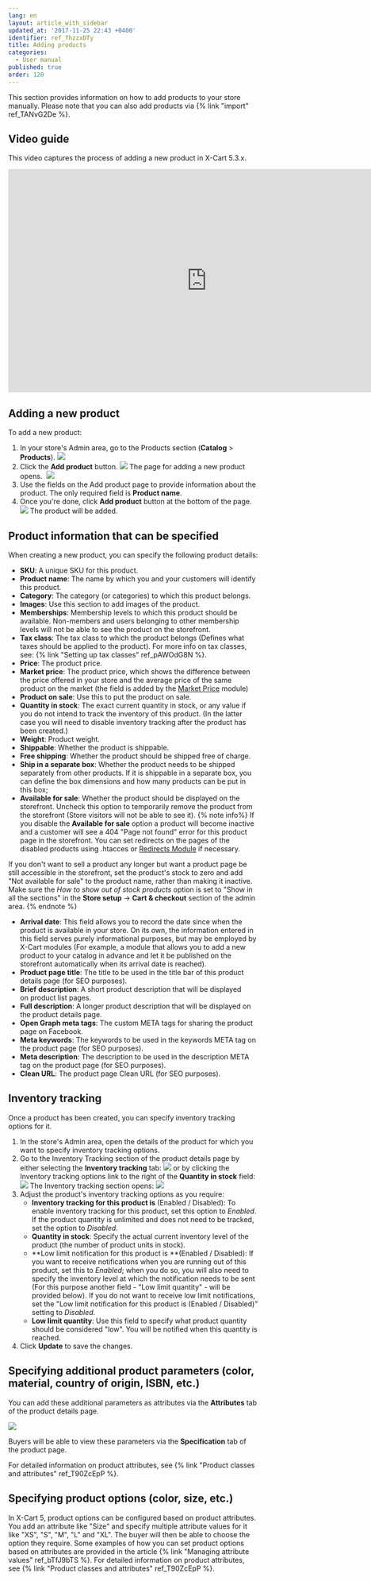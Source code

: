 ```yaml
---
lang: en
layout: article_with_sidebar
updated_at: '2017-11-25 22:43 +0400'
identifier: ref_fhzzxDTy
title: Adding products
categories:
  - User manual
published: true
order: 120
---
```


This section provides information on how to add products to your store manually. Please note that you can also add products via {% link "import" ref_TANvG2De %}. 

## Video guide

This video captures the process of adding a new product in X-Cart 5.3.x. 

<iframe class="youtube-player" type="text/html" style="width: 800px; height: 450px" src="https://www.youtube.com/embed/yJAaZIXOWLo" frameborder="0"></iframe>

## Adding a new product

To add a new product:

1.  In your store's Admin area, go to the Products section (**Catalog** > **Products**).
    ![]({{site.baseurl}}/attachments/6389859/8716836.png)
2.  Click the **Add product** button.
    ![]({{site.baseurl}}/attachments/6389859/8716837.png)
    The page for adding a new product opens. 
    ![]({{site.baseurl}}/attachments/6389859/8716838.png)
3.  Use the fields on the Add product page to provide information about the product. The only required field is **Product name**. 
4.  Once you're done, click **Add product** button at the bottom of the page. 
    ![]({{site.baseurl}}/attachments/6389859/8716867.png)
    The product will be added. 

## Product information that can be specified

When creating a new product, you can specify the following product details:

*   **SKU**: A unique SKU for this product.
*   **Product name**: The name by which you and your customers will identify this product.
*   **Category**: The category (or categories) to which this product belongs. 
*   **Images**: Use this section to add images of the product.
*   **Memberships**: Membership levels to which this product should be available. Non-members and users belonging to other membership levels will not be able to see the product on the storefront.
*   **Tax class**: The tax class to which the product belongs (Defines what taxes should be applied to the product). For more info on tax classes, see: {% link "Setting up tax classes" ref_pAWOdG8N %}.
*   **Price**: The product price.
*   **Market price**: The product price, which shows the difference between the price offered in your store and the average price of the same product on the market (the field is added by the [Market Price](https://market.x-cart.com/addons/market-price.html "Adding products") module)
*   **Product on sale**: Use this to put the product on sale.
*   **Quantity in stock**: The exact current quantity in stock, or any value if you do not intend to track the inventory of this product. (In the latter case you will need to disable inventory tracking after the product has been created.) 
*   **Weight**: Product weight.
*   **Shippable**: Whether the product is shippable.
*   **Free shipping**: Whether the product should be shipped free of charge.
*   **Ship in a separate box**: Whether the product needs to be shipped separately from other products. If it is shippable in a separate box, you can define the box dimensions and how many products can be put in this box;
*   **Available for sale**: Whether the product should be displayed on the storefront. Uncheck this option to temporarily remove the product from the storefront (Store visitors will not be able to see it).
  {% note info%}
  If you disable the **Available for sale** option a product will become inactive and a customer will see a 404 "Page not found" error for this product page in the storefront. You can set redirects on the pages of the disabled products using .htacces or [Redirects Module](https://market.x-cart.com/addons/redirects-by-Nova-Horizons.html "Adding products") if necessary. 
  
  If you don't want to sell a product any longer but want a product page be still accessible in the storefront, set the product's stock to zero and add "Not available for sale" to the product name, rather than making it inactive. Make sure the _How to show out of stock products_ option is set to "Show in all the sections" in the **Store setup** -> **Cart & checkout** section of the admin area. 
  {% endnote %}
*   **Arrival date**: This field allows you to record the date since when the product is available in your store. On its own, the information entered in this field serves purely informational purposes, but may be employed by X-Cart modules (For example, a module that allows you to add a new product to your catalog in advance and let it be published on the storefront automatically when its arrival date is reached).
*   **Product page title**: The title to be used in the title bar of this product details page (for SEO purposes). 
*   **Brief** **description**: A short product description that will be displayed on product list pages.
*   **Full description**: A longer product description that will be displayed on the product details page.
*   **Open Graph meta tags**: The custom META tags for sharing the product page on Facebook.
*   **Meta keywords**: The keywords to be used in the keywords META tag on the product page (for SEO purposes).
*   **Meta description**: The description to be used in the description META tag on the product page (for SEO purposes).
*   **Clean URL**: The product page Clean URL (for SEO purposes).

## Inventory tracking

Once a product has been created, you can specify inventory tracking options for it. 

1.  In the store's Admin area, open the details of the product for which you want to specify inventory tracking options.
2.  Go to the Inventory Tracking section of the product details page by either selecting the **Inventory tracking** tab:
    ![]({{site.baseurl}}/attachments/6389859/8716870.png)
    or by clicking the Inventory tracking options link to the right of the **Quantity in stock** field:
    ![]({{site.baseurl}}/attachments/6389859/8716871.png)
    The Inventory tracking section opens:
    ![]({{site.baseurl}}/attachments/6389859/8716869.png)
3.  Adjust the product's inventory tracking options as you require:
    *   **Inventory tracking for this product is** (Enabled / Disabled): To enable inventory tracking for this product, set this option to _Enabled_. If the product quantity is unlimited and does not need to be tracked, set the option to _Disabled_.
    *   **Quantity in stock**: Specify the actual current inventory level of the product (the number of product units in stock).
    *   **Low limit notification for this product is **(Enabled / Disabled): If you want to receive notifications when you are running out of this product, set this to _Enabled_; when you do so, you will also need to specify the inventory level at which the notification needs to be sent (For this purpose another field - "Low limit quantity" - will be provided below). If you do not want to receive low limit notifications, set the "Low limit notification for this product is (Enabled / Disabled)" setting to _Disabled_.
    *   **Low limit quantity**: Use this field to specify what product quantity should be considered "low". You will be notified when this quantity is reached.
4.  Click **Update** to save the changes.

## Specifying additional product parameters (color, material, country of origin, ISBN, etc.)

You can add these additional parameters as attributes via the **Attributes** tab of the product details page.

![]({{site.baseurl}}/attachments/6389859/8716868.png)

Buyers will be able to view these parameters via the **Specification** tab of the product page.

For detailed information on product attributes, see {% link "Product classes and attributes" ref_T90ZcEpP %}.

## Specifying product options (color, size, etc.)

In X-Cart 5, product options can be configured based on product attributes. You add an attribute like "Size" and specify multiple attribute values for it like "XS", "S", "M", "L" and "XL". The buyer will then be able to choose the option they require. Some examples of how you can set product options based on attributes are provided in the article {% link "Managing attribute values" ref_bTfJ9bTS %}. For detailed information on product attributes, see {% link "Product classes and attributes" ref_T90ZcEpP %}.
